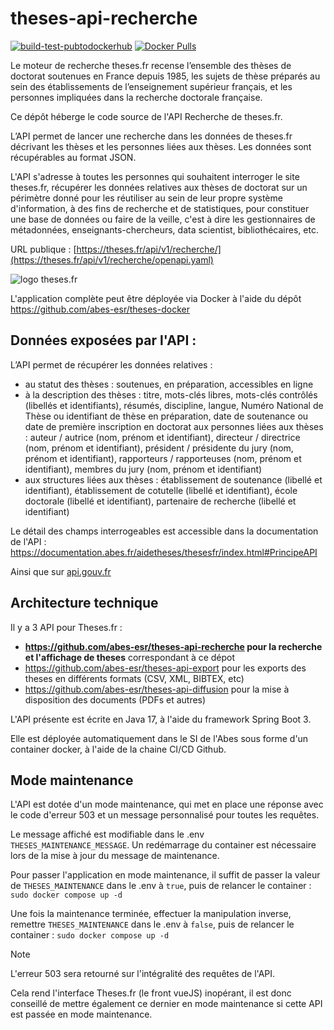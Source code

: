 # theses-api-recherche

[![build-test-pubtodockerhub](https://github.com/abes-esr/theses-api-recherche/actions/workflows/build-test-pubtodockerhub.yml/badge.svg)](https://github.com/abes-esr/theses-api-recherche/actions/workflows/build-test-pubtodockerhub.yml) [![Docker Pulls](https://img.shields.io/docker/pulls/abesesr/theses.svg)](https://hub.docker.com/r/abesesr/theses/)

Le moteur de recherche theses.fr recense l’ensemble des thèses de doctorat soutenues en France depuis 1985, les sujets de thèse préparés au sein des établissements de l’enseignement supérieur français, et les personnes impliquées dans la recherche doctorale française. 

Ce dépôt héberge le code source de l'API Recherche de theses.fr.

L’API permet de lancer une recherche dans les données de theses.fr décrivant les thèses et les personnes liées aux thèses. Les données sont récupérables au format JSON.

L'API s'adresse à toutes les personnes qui souhaitent interroger le site theses.fr, récupérer les données relatives aux thèses de doctorat sur un périmètre donné pour les réutiliser au sein de leur propre système d'information, à des fins de recherche et de statistiques, pour constituer une base de données ou faire de la veille, c'est à dire les gestionnaires de métadonnées, enseignants-chercheurs, data scientist, bibliothécaires, etc.

URL publique : [https://theses.fr/api/v1/recherche/](https://theses.fr/api/v1/recherche/openapi.yaml)

![logo theses.fr](https://theses.fr/icone-theses-beta.svg)

L'application complète peut être déployée via Docker à l'aide du dépôt https://github.com/abes-esr/theses-docker

## Données exposées par l'API : 

L’API permet de récupérer les données relatives :

* au statut des thèses : soutenues, en préparation, accessibles en ligne
* à la description des thèses : titre, mots-clés libres, mots-clés contrôlés (libellés et identifiants), résumés, discipline, langue, Numéro National de Thèse ou identifiant de thèse en préparation, date de soutenance ou date de première inscription en doctorat aux 
personnes liées aux thèses : auteur / autrice (nom, prénom et identifiant), directeur / directrice (nom, prénom et identifiant), président / présidente du jury (nom, prénom et identifiant), rapporteurs / rapporteuses (nom, prénom et identifiant), membres du jury (nom, prénom et identifiant)
* aux structures liées aux thèses : établissement de soutenance (libellé et identifiant), établissement de cotutelle (libellé et identifiant), école doctorale (libellé et identifiant), partenaire de recherche (libellé et identifiant)

Le détail des champs interrogeables est accessible dans la documentation de l'API : https://documentation.abes.fr/aidetheses/thesesfr/index.html#PrincipeAPI

Ainsi que sur [api.gouv.fr](https://api.gouv.fr/les-api/api-interroger-donnees-these)

## Architecture technique

Il y a 3 API pour Theses.fr : 
* **https://github.com/abes-esr/theses-api-recherche pour la recherche et l'affichage de theses** correspondant à ce dépot
* https://github.com/abes-esr/theses-api-export pour les exports des theses en différents formats (CSV, XML, BIBTEX, etc)
* https://github.com/abes-esr/theses-api-diffusion pour la mise à disposition des documents (PDFs et autres)

L'API présente est écrite en Java 17, à l'aide du framework Spring Boot 3.

Elle est déployée automatiquement dans le SI de l'Abes sous forme d'un container docker, à l'aide de la chaine CI/CD Github.

## Mode maintenance

L'API est dotée d'un mode maintenance, qui met en place une réponse avec le code d'erreur 503 et un message personnalisé pour toutes les requêtes.

Le message affiché est modifiable dans le .env ```THESES_MAINTENANCE_MESSAGE```. Un redémarrage du container est nécessaire lors de la mise à jour du message de maintenance.


Pour passer l'application en mode maintenance, il suffit de passer la valeur de ```THESES_MAINTENANCE``` dans le .env à ```true```, puis de relancer le container : ```sudo docker compose up -d```

Une fois la maintenance terminée, effectuer la manipulation inverse, remettre ```THESES_MAINTENANCE``` dans le .env à ```false```, puis de relancer le container : ```sudo docker compose up -d```



> [!NOTE]  
> L'erreur 503 sera retourné sur l'intégralité des requêtes de l'API.
>
> Cela rend l'interface Theses.fr (le front vueJS) inopérant, il est donc conseillé de mettre également ce dernier en mode maintenance si cette API est passée en mode maintenance.
